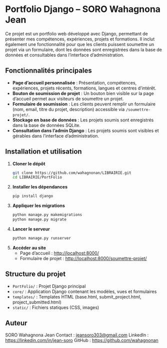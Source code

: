 # Portfolio Django – SORO Wahagnona Jean

Ce projet est un portfolio web développé avec Django, permettant de présenter mes compétences, expériences, projets et formations. Il inclut également une fonctionnalité pour que les clients puissent soumettre un projet via un formulaire, dont les données sont enregistrées dans la base de données et consultables dans l’interface d’administration.

## Fonctionnalités principales

- **Page d’accueil personnalisée** : Présentation, compétences, expériences, projets récents, formations, langues et centres d’intérêt.
- **Bouton de soumission de projet** : Un bouton bien visible sur la page d’accueil permet aux visiteurs de soumettre un projet.
- **Formulaire de soumission** : Les clients peuvent remplir un formulaire (nom, email, titre du projet, description) accessible via `/soumettre-projet/`.
- **Stockage en base de données** : Les projets soumis sont enregistrés dans la base de données SQLite.
- **Consultation dans l’admin Django** : Les projets soumis sont visibles et gérables dans l’interface d’administration.

## Installation et utilisation

1. **Cloner le dépôt**
	```bash
	git clone https://github.com/wahagnonan/LIBRAIRIE.git
	cd LIBRAIRIE/PortFolio
	```
2. **Installer les dépendances**
	```bash
	pip install django
	```
3. **Appliquer les migrations**
	```bash
	python manage.py makemigrations
	python manage.py migrate
	```
4. **Lancer le serveur**
	```bash
	python manage.py runserver
	```
5. **Accéder au site**
	- Page d’accueil : [http://localhost:8000/](http://localhost:8000/)
	- Formulaire de projet : [http://localhost:8000/soumettre-projet/](http://localhost:8000/soumettre-projet/)

## Structure du projet

- `PortFolio/` : Projet Django principal
- `core/` : Application Django contenant les modèles, vues et formulaires
- `templates/` : Templates HTML (base.html, submit_project.html, project_submitted.html)
- `static/` : Fichiers statiques (CSS, images)

## Auteur

SORO Wahagnona Jean
Contact : jeansoro303@gmail.com
LinkedIn : https://linkedin.com/in/jean-soro
GitHub : https://github.com/wahagnonan